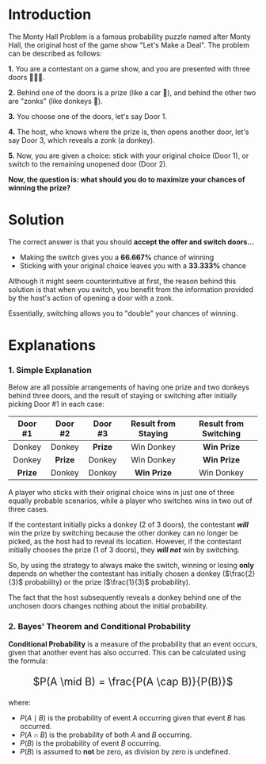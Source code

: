 # Introduction

The Monty Hall Problem is a famous probability puzzle named after Monty Hall, the original host of the game show "Let's Make a Deal". The problem can be described as follows:

**1.** You are a contestant on a game show, and you are presented with three doors 🚪🚪🚪.

**2.** Behind one of the doors is a prize (like a car 🚗), and behind the other two are "zonks" (like donkeys 🫏).

**3.** You choose one of the doors, let's say Door 1.

**4.** The host, who knows where the prize is, then opens another door, let's say Door 3, which reveals a zonk (a donkey).

**5.** Now, you are given a choice: stick with your original choice (Door 1), or switch to the remaining unopened door (Door 2).

**Now, the question is: what should you do to maximize your chances of winning the prize?**

# Solution

The correct answer is that you should **accept the offer and switch doors...**

- Making the switch gives you a **66.667%** chance of winning
- Sticking with your original choice leaves you with a **33.333%** chance

Although it might seem counterintuitive at first, the reason behind this solution is that when you switch, you benefit from the information provided by the host's action of opening a door with a zonk.

Essentially, switching allows you to "double" your chances of winning.

# Explanations

### 1. Simple Explanation

Below are all possible arrangements of having one prize and two donkeys behind three doors, and the result of staying or switching after initially picking Door #1 in each case:

<div align='center'>

|  Door #1  |  Door #2  |  Door #3  | Result from Staying | Result from Switching |
| :-------: | :-------: | :-------: | :-----------------: | :-------------------: |
|  Donkey   |  Donkey   | **Prize** |     Win Donkey      |     **Win Prize**     |
|  Donkey   | **Prize** |  Donkey   |     Win Donkey      |     **Win Prize**     |
| **Prize** |  Donkey   |  Donkey   |    **Win Prize**    |      Win Donkey       |

</div>

A player who sticks with their original choice wins in just one of three equally probable scenarios, while a player who switches wins in two out of three cases.

If the contestant initially picks a donkey (2 of 3 doors), the contestant **_will_** win the prize by switching because the other donkey can no longer be picked, as the host had to reveal its location. However, if the contestant initially chooses the prize (1 of 3 doors), they **_will not_** win by switching.

So, by using the strategy to always make the switch, winning or losing **only** depends on whether the contestant has initially chosen a donkey ($\frac{2}{3}$ probability) or the prize ($\frac{1}{3}$ probability).

The fact that the host subsequently reveals a donkey behind one of the unchosen doors changes nothing about the initial probability.

### 2. Bayes' Theorem and Conditional Probability

**Conditional Probability** is a measure of the probability that an event occurs, given that another event has also occurred. This can be calculated using the formula:

<div align='center' style='font-size: 1.5em'>

$P(A \mid B) = \frac{P(A \cap B)}{P(B)}$

</div>

where:

- $P(A \mid B)$ is the probability of event $A$ occurring given that event $B$ has occurred.
- $P(A \cap B)$ is the probability of both $A$ and $B$ occurring.
- $P(B)$ is the probability of event $B$ occurring.
- $P(B)$ is assumed to **not** be zero, as division by zero is undefined.
